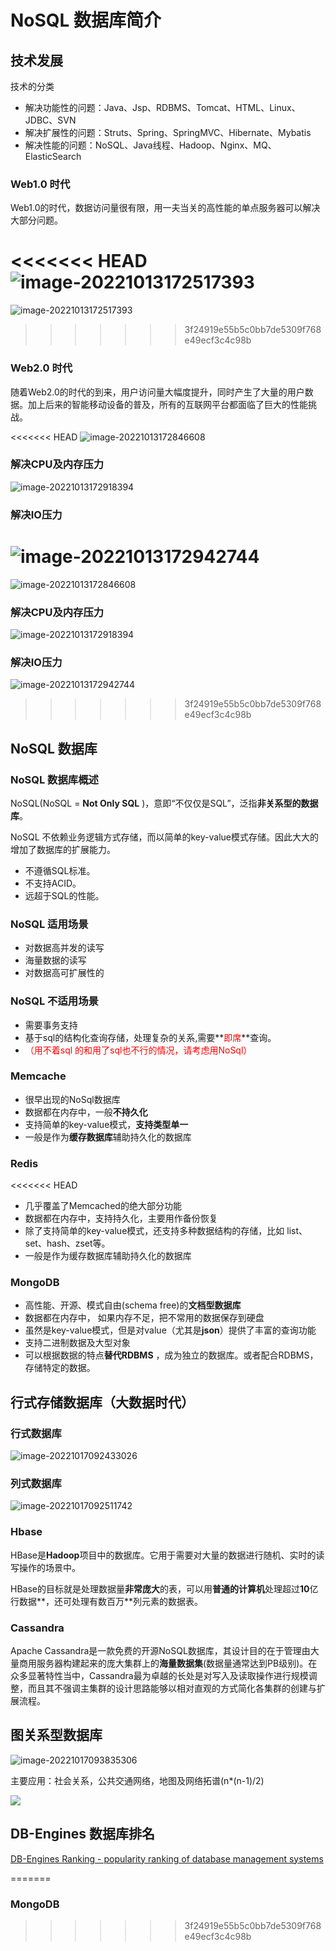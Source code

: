 # NoSQL 数据库简介

## 技术发展

技术的分类

* 解决功能性的问题：Java、Jsp、RDBMS、Tomcat、HTML、Linux、JDBC、SVN
* 解决扩展性的问题：Struts、Spring、SpringMVC、Hibernate、Mybatis
* 解决性能的问题：NoSQL、Java线程、Hadoop、Nginx、MQ、ElasticSearch

### Web1.0 时代

Web1.0的时代，数据访问量很有限，用一夫当关的高性能的单点服务器可以解决大部分问题。

<<<<<<< HEAD
![image-20221013172517393](./assets/image-20221013172517393.png)
=======
![image-20221013172517393](.\assets\image-20221013172517393.png)
>>>>>>> 3f24919e55b5c0bb7de5309f768e49ecf3c4c98b

### Web2.0 时代

随着Web2.0的时代的到来，用户访问量大幅度提升，同时产生了大量的用户数据。加上后来的智能移动设备的普及，所有的互联网平台都面临了巨大的性能挑战。

<<<<<<< HEAD
![image-20221013172846608](./assets/image-20221013172846608.png)

### 解决CPU及内存压力

![image-20221013172918394](./assets/image-20221013172918394.png)

### 解决IO压力

![image-20221013172942744](./assets/image-20221013172942744.png)
=======
![image-20221013172846608](C:\Users\Fengdong.Duan\Desktop\my-notes\redis\assets\image-20221013172846608.png)

### 解决CPU及内存压力

![image-20221013172918394](C:\Users\Fengdong.Duan\Desktop\my-notes\redis\assets\image-20221013172918394.png)

### 解决IO压力

![image-20221013172942744](C:\Users\Fengdong.Duan\Desktop\my-notes\redis\assets\image-20221013172942744.png)
>>>>>>> 3f24919e55b5c0bb7de5309f768e49ecf3c4c98b

## NoSQL 数据库

### NoSQL 数据库概述

NoSQL(NoSQL = **Not Only SQL** )，意即“不仅仅是SQL”，泛指**非关系型的数据库**。 

NoSQL 不依赖业务逻辑方式存储，而以简单的key-value模式存储。因此大大的增加了数据库的扩展能力。

* 不遵循SQL标准。
* 不支持ACID。
* 远超于SQL的性能。

### NoSQL 适用场景

* 对数据高并发的读写
* 海量数据的读写
* 对数据高可扩展性的

### NoSQL 不适用场景

* 需要事务支持
* 基于sql的结构化查询存储，处理复杂的关系,需要**<font color="red">即席</font>**查询。
* <font color="red">（用不着sql 的和用了sql也不行的情况，请考虑用NoSql）</font>

### Memcache

* 很早出现的NoSql数据库
* 数据都在内存中，一般**不持久化**
* 支持简单的key-value模式，**支持类型单一**
* 一般是作为**缓存数据库**辅助持久化的数据库

### Redis

<<<<<<< HEAD
* 几乎覆盖了Memcached的绝大部分功能
* 数据都在内存中，支持持久化，主要用作备份恢复
* 除了支持简单的key-value模式，还支持多种数据结构的存储，比如 list、set、hash、zset等。
* 一般是作为缓存数据库辅助持久化的数据库

### MongoDB

* 高性能、开源、模式自由(schema free)的**文档型数据库**
* 数据都在内存中， 如果内存不足，把不常用的数据保存到硬盘
* 虽然是key-value模式，但是对value（尤其是**json**）提供了丰富的查询功能
* 支持二进制数据及大型对象
* 可以根据数据的特点**替代RDBMS** ，成为独立的数据库。或者配合RDBMS，存储特定的数据。

## 行式存储数据库（大数据时代）

### 行式数据库

![image-20221017092433026](./assets/image-20221017092433026.png)

### 列式数据库

![image-20221017092511742](./assets/image-20221017092511742.png)

### Hbase

HBase是**Hadoop**项目中的数据库。它用于需要对大量的数据进行随机、实时的读写操作的场景中。

HBase的目标就是处理数据量**非常庞大**的表，可以用**普通的计算机**处理超过**10**亿行数据**，还可处理有数百万**列元素的数据表。

### Cassandra

Apache Cassandra是一款免费的开源NoSQL数据库，其设计目的在于管理由大量商用服务器构建起来的庞大集群上的**海量数据集**(数据量通常达到PB级别)。在众多显著特性当中，Cassandra最为卓越的长处是对写入及读取操作进行规模调整，而且其不强调主集群的设计思路能够以相对直观的方式简化各集群的创建与扩展流程。

## 图关系型数据库

![image-20221017093835306](./assets/image-20221017093835306.png)

主要应用：社会关系，公共交通网络，地图及网络拓谱(n*(n-1)/2)

![](./assets/image-2022227092433026.png)

## DB-Engines 数据库排名

[DB-Engines Ranking - popularity ranking of database management systems](https://db-engines.com/en/ranking)

=======
### MongoDB
>>>>>>> 3f24919e55b5c0bb7de5309f768e49ecf3c4c98b
